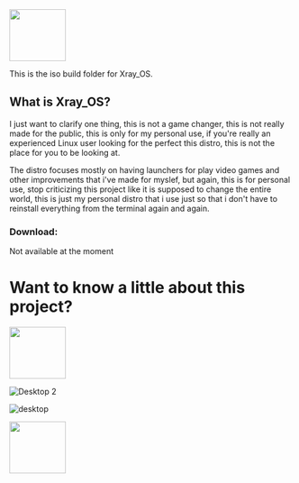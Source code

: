 <img src="https://images2.imgbox.com/79/d9/c0B6V9le_o.png" width="100" height="92">

This is the iso build folder for Xray_OS. 

## What is Xray_OS? 
I just want to clarify one thing, this is not a game changer, this is not really made for the public, this is only for my personal use, if you're really an experienced Linux user looking for the perfect this distro, this is not the place for you to be looking at.

The distro focuses mostly on having launchers for play video games and other improvements that i've made for myslef, but again, this is for personal use, stop criticizing this project like it is supposed to change the entire world, this is just my personal distro that i use just so that i don't have to reinstall everything from the terminal again and again.

### Download: 
Not available at the moment 


# Want to know a little about this project?
<img src="https://images2.imgbox.com/79/d9/c0B6V9le_o.png" width="100" height="92">

![Desktop 2](https://github.com/Xray-OS/xray_os/assets/143856402/847105ac-5e33-4e80-b2b8-ea10675a0429)

![desktop](https://github.com/Xray-OS/xray_os/assets/143856402/72893b38-3736-472d-ad1c-05c0779b0445)

<img src="https://images2.imgbox.com/79/d9/c0B6V9le_o.png" width="100" height="92">
